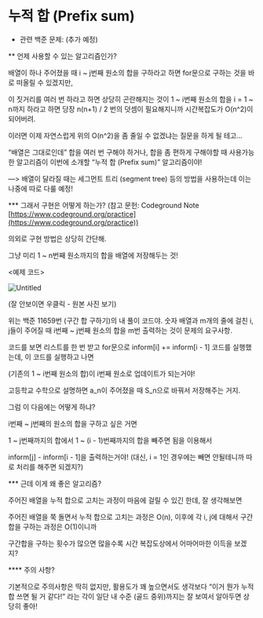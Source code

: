 # 누적 합 (Prefix sum)

- 관련 백준 문제: (추가 예정)

** 언제 사용할 수 있는 알고리즘인가? 

 배열이 하나 주어졌을 때 i ~ j번째 원소의 합을 구하라고 하면 for문으로 구하는 것을 바로 떠올릴 수 있겠지만, 

 이 짓거리를 여러 번 하라고 하면 상당히 곤란해지는 것이 1 ~ i번째 원소의 합을 i = 1 ~ n까지 하라고 하면 당장 n(n+1) / 2 번의 덧셈이 필요해지니까 시간복잡도가 O(n^2)이 되어버려. 

 이러면 이제 자연스럽게 위의 O(n^2)을 좀 줄일 수 없겠냐는 질문을 하게 될 테고… 

  “배열은 그대로인데” 합을 여러 번 구해야 하거나, 합을 좀 편하게 구해야할 때 사용가능한 알고리즘이 이번에 소개할 “누적 합 (Prefix sum)” 알고리즘이야! 

—> 배열이 달라질 때는 세그먼트 트리 (segment tree) 등의 방법을 사용하는데 이는 나중에 따로 다룰 예정! 

*** 그래서 구현은 어떻게 하는가? 
(참고 문헌: Codeground Note [https://www.codeground.org/practice](https://www.codeground.org/practice)) 

 의외로 구현 방법은 상당히 간단해.  

그냥 미리 1 ~ n번째 원소까지의 합을 배열에 저장해두는 것! 

<예제 코드> 

![Untitled](%E1%84%82%E1%85%AE%E1%84%8C%E1%85%A5%E1%86%A8%20%E1%84%92%E1%85%A1%E1%86%B8%20(Prefix%20sum)%2081f203f5928742e794d5f7de018f8282/Untitled.png)

(잘 안보이면 우클릭 - 원본 사진 보기) 

 위는 백준 11659번 (구간 합 구하기)의 내 풀이 코드야. 숫자 배열과 m개의 줄에 걸친 i, j들이 주어질 때 i번째 ~ j번째 원소의 합을 m번 출력하는 것이 문제의 요구사항. 

 코드를 보면 리스트를 한 번 받고 for문으로 inform[i] += inform[i - 1] 코드를 실행했는데, 이 코드를 실행하고 나면 

 (기존의 1 ~ i번째 원소의 합)이 i번째 원소로 업데이트가 되는거야!

 고등학교 수학으로 설명하면 a_n이 주어졌을 때 S_n으로 바꿔서 저장해주는 거지. 

 그럼 이 다음에는 어떻게 하냐? 

i번째 ~ j번째의 원소의 합을 구하고 싶은 거면 

1 ~ j번째까지의 합에서 1 ~ (i - 1)번째까지의 합을 빼주면 됨을 이용해서

inform[j] - inform[i - 1]을 출력하는거야! 
(대신, i = 1인 경우에는 빼면 안될테니까 따로 처리를 해주면 되겠지?) 

*** 근데 이게 왜 좋은 알고리즘? 

 주어진 배열을 누적 합으로 고치는 과정이 마음에 걸릴 수 있긴 한데, 잘 생각해보면 

 주어진 배열을 쭉 돌면서 누적 합으로 고치는 과정은 O(n), 이후에 각 i, j에 대해서 구간합을 구하는 과정은 O(1)이니까 
 
 구간합을 구하는 횟수가 많으면 많을수록 시간 복잡도상에서 어마어마한 이득을 보겠지? 

 **** 주의 사항? 

 기본적으로 주의사항은 딱히 없지만, 활용도가 꽤 높으면서도 생각보다 “이거 뭔가 누적 합 쓰면 될 거 같다!” 라는 각이 일단 내 수준 (골드 중위)까지는 잘 보여서 알아두면 상당히 좋아!
